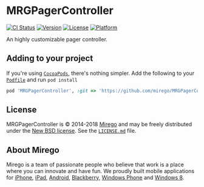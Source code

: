 # MRGPagerController

[![CI Status](http://img.shields.io/travis/mirego/MRGPagerController.svg?style=flat)](https://travis-ci.org/mirego/MRGPagerController)
[![Version](https://img.shields.io/cocoapods/v/MRGPagerController.svg?style=flat)](http://cocoadocs.org/docsets/MRGPagerController)
[![License](https://img.shields.io/cocoapods/l/MRGPagerController.svg?style=flat)](http://cocoadocs.org/docsets/MRGPagerController)
[![Platform](https://img.shields.io/cocoapods/p/MRGPagerController.svg?style=flat)](http://cocoadocs.org/docsets/MRGPagerController)

An highly customizable pager controller.

## Adding to your project

If you're using [`CocoaPods`](http://cocoapods.org/), there's nothing simpler.
Add the following to your [`Podfile`](http://docs.cocoapods.org/podfile.html)
and run `pod install`

```ruby
pod 'MRGPagerController', :git => 'https://github.com/mirego/MRGPagerController.iOS.git'
```

## License

MRGPagerController is © 2014-2018 [Mirego](http://www.mirego.com) and may be freely
distributed under the [New BSD license](http://opensource.org/licenses/BSD-3-Clause).
See the [`LICENSE.md`](https://github.com/mirego/MRGPagerController.iOS/blob/master/LICENSE.md) file.

## About Mirego

Mirego is a team of passionate people who believe that work is a place where you can innovate and have fun.
We proudly built mobile applications for
[iPhone](http://mirego.com/en/iphone-app-development/ "iPhone application development"),
[iPad](http://mirego.com/en/ipad-app-development/ "iPad application development"),
[Android](http://mirego.com/en/android-app-development/ "Android application development"),
[Blackberry](http://mirego.com/en/blackberry-app-development/ "Blackberry application development"),
[Windows Phone](http://mirego.com/en/windows-phone-app-development/ "Windows Phone application development") and
[Windows 8](http://mirego.com/en/windows-8-app-development/ "Windows 8 application development").
